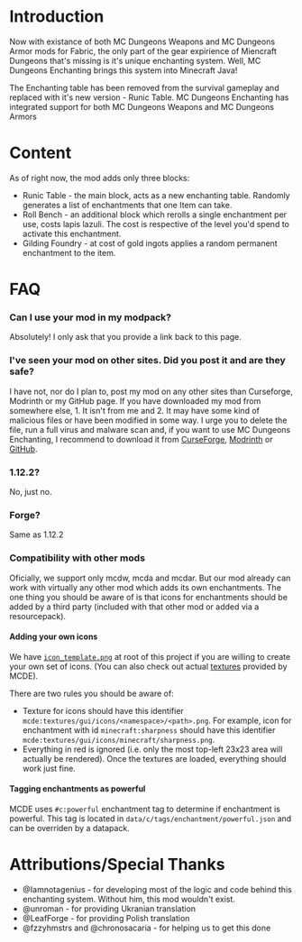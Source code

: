 # Introduction
Now with existance of both MC Dungeons Weapons and MC Dungeons Armor mods for Fabric, the only part of the gear expirience of Miencraft Dungeons that's missing is it's unique enchanting system. Well, MC Dungeons Enchanting brings this system into Minecraft Java!

The Enchanting table has been removed from the survival gameplay and replaced with it's new version - Runic Table.
MC Dungeons Enchanting has integrated support for both MC Dungeons Weapons and MC Dungeons Armors

# Content
As of right now, the mod adds only three blocks: 
 - Runic Table - the main block, acts as a new enchanting table. Randomly generates a list of enchantments that one Item can take.
 - Roll Bench - an additional block which rerolls a single enchantment per use, costs lapis lazuli. The cost is respective of the level you'd spend to activate this enchantment.
 - Gilding Foundry - at cost of gold ingots applies a random permanent enchantment to the item.

# FAQ
### Can I use your mod in my modpack?
Absolutely! I only ask that you provide a link back to this page.

### I've seen your mod on other sites. Did you post it and are they safe?
I have not, nor do I plan to, post my mod on any other sites than Curseforge, Modrinth or my GitHub page. If you have downloaded my mod from somewhere else, 1. It isn't from me and 2. It may have some kind of malicious files or have been modified in some way. I urge you to delete the file, run a full virus and malware scan and, if you want to use MC Dungeons Enchanting, I recommend to download it from [CurseForge](https://curseforge.com/minecraft/mc-mods/mc-dungeons-enchanting), [Modrinth](https://modrinth.com/mod/mc-dungeons-enchanting) or [GitHub](https://github.com/EndLone/MCDE/releases).

### 1.12.2?
No, just no.

### Forge?
Same as 1.12.2

### Compatibility with other mods
Oficially, we support only mcdw, mcda and mcdar. But our mod already can work with virtually any other mod which adds its own enchantments.
The one thing you should be aware of is that icons for enchantments should be added by a third party (included with that other mod or added via a resourcepack).

#### Adding your own icons
We have [`icon_template.png`](icon_template.png) at root of this project if you are willing to create your own set of icons. (You can also check out actual [textures](/src/main/resources/assets/mcde/textures/gui/icons) provided by MCDE).

There are two rules you should be aware of:
 - Texture for icons should have this identifier `mcde:textures/gui/icons/<namespace>/<path>.png`. For example, icon for enchantment with id `minecraft:sharpness` should have this identifier `mcde:textures/gui/icons/minecraft/sharpness.png`.
 - Everything in red is ignored (i.e. only the most top-left 23x23 area will actually be rendered).
Once the textures are loaded, everything should work just fine.

#### Tagging enchantments as powerful
MCDE uses `#c:powerful` enchantment tag to determine if enchantment is powerful.
This tag is located in `data/c/tags/enchantment/powerful.json` and can be overriden by a datapack.

# Attributions/Special Thanks
- @Iamnotagenius - for developing most of the logic and code behind this enchanting system. Without him, this mod wouldn't exist.
- @unroman - for providing Ukranian translation
- @LeafForge - for providing Polish translation
- @fzzyhmstrs and @chronosacaria - for helping us to get this done
